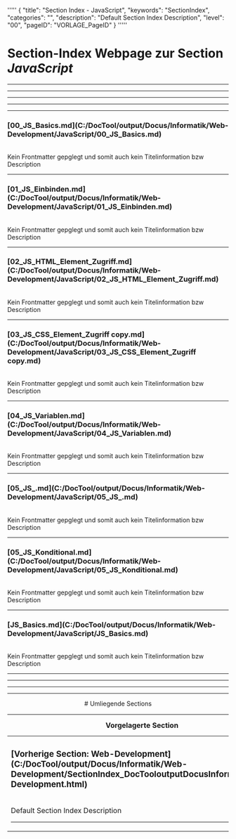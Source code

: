 '''''
{
"title": "Section Index - JavaScript",
"keywords": "SectionIndex",
"categories": "",
"description": "Default Section Index Description",
"level": "00",
"pageID": "VORLAGE_PageID"
}
'''''


<h1>Section-Index Webpage zur Section <i>JavaScript</i></h1>

<hr><hr><hr><hr><hr>


<h3>[00_JS_Basics.md](C:/DocTool/output/Docus/Informatik/Web-Development/JavaScript/00_JS_Basics.md)</h3><br>Kein Frontmatter gepglegt und somit auch kein Titelinformation bzw Description<hr>


<h3>[01_JS_Einbinden.md](C:/DocTool/output/Docus/Informatik/Web-Development/JavaScript/01_JS_Einbinden.md)</h3><br>Kein Frontmatter gepglegt und somit auch kein Titelinformation bzw Description<hr>


<h3>[02_JS_HTML_Element_Zugriff.md](C:/DocTool/output/Docus/Informatik/Web-Development/JavaScript/02_JS_HTML_Element_Zugriff.md)</h3><br>Kein Frontmatter gepglegt und somit auch kein Titelinformation bzw Description<hr>


<h3>[03_JS_CSS_Element_Zugriff copy.md](C:/DocTool/output/Docus/Informatik/Web-Development/JavaScript/03_JS_CSS_Element_Zugriff copy.md)</h3><br>Kein Frontmatter gepglegt und somit auch kein Titelinformation bzw Description<hr>


<h3>[04_JS_Variablen.md](C:/DocTool/output/Docus/Informatik/Web-Development/JavaScript/04_JS_Variablen.md)</h3><br>Kein Frontmatter gepglegt und somit auch kein Titelinformation bzw Description<hr>


<h3>[05_JS_.md](C:/DocTool/output/Docus/Informatik/Web-Development/JavaScript/05_JS_.md)</h3><br>Kein Frontmatter gepglegt und somit auch kein Titelinformation bzw Description<hr>


<h3>[05_JS_Konditional.md](C:/DocTool/output/Docus/Informatik/Web-Development/JavaScript/05_JS_Konditional.md)</h3><br>Kein Frontmatter gepglegt und somit auch kein Titelinformation bzw Description<hr>


<h3>[JS_Basics.md](C:/DocTool/output/Docus/Informatik/Web-Development/JavaScript/JS_Basics.md)</h3><br>Kein Frontmatter gepglegt und somit auch kein Titelinformation bzw Description<hr><center><hr><hr><hr> # Umliegende Sections
 </h2><br><table><thead> <tr> <th><center>Vorgelagerte Section</center></th> <th><center>Nachgelagerte Section</center></th></tr></thead><tbody><tr><td><h3>[Vorherige Section: Web-Development](C:/DocTool/output/Docus/Informatik/Web-Development/SectionIndex_DocTooloutputDocusInformatikWeb-Development.html)</h3><br>Default Section Index Description<hr></td><td><h3>Nachgelagerte Section</h3><br><p>Es gibt keine tiefere Section</p><hr></td></tr></tbody></table>